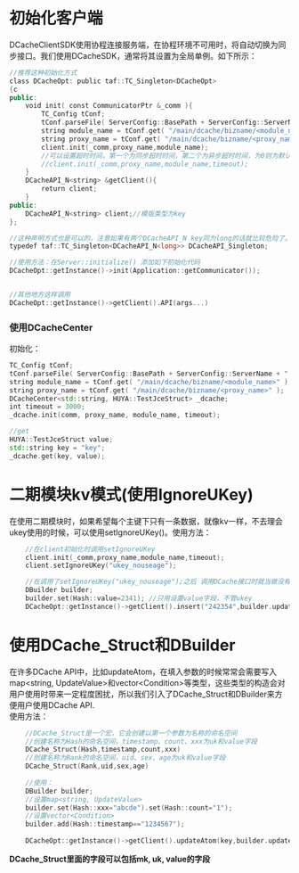 # 初始化客户端

DCacheClientSDK使用协程连接服务端，在协程环境不可用时，将自动切换为同步接口。我们使用DCacheSDK，通常将其设置为全局单例。如下所示：

```cpp
//推荐这种初始化方式
class DCacheOpt: public taf::TC_Singleton<DCacheOpt>
{c
public:
    void init( const CommunicatorPtr &_comm ){
        TC_Config tConf;
        tConf.parseFile( ServerConfig::BasePath + ServerConfig::ServerName + ".conf" );
        string module_name = tConf.get( "/main/dcache/bizname/<module_name>" );
        string proxy_name = tConf.get( "/main/dcache/bizname/<proxy_name>" );
        client.init(_comm,proxy_name,module_name);
        //可以设置超时时间，第一个为同步超时时间，第二个为异步超时时间，为0则为默认超时时间,taf_v3有效
        //client.init(_comm,proxy_name,module_name,timeout);
    }
    DCacheAPI_N<string> &getClient(){
        return client;
    }
public:
    DCacheAPI_N<string> client;//模版类型为key
};

//这种声明方式也是可以的，注意如果有两个DCacheAPI_N key同为long的话就比较危险了。因为实际上他们是同个单例实例！
typedef taf::TC_Singleton<DCacheAPI_N<long>> DCacheAPI_Singleton;

//使用方法：在Server::initialize() 添加如下初始化代码
DCacheOpt::getInstance()->init(Application::getCommunicator());


//其他地方这样调用
DCacheOpt::getInstance()->getClient().API(args...)


```

### 使用DCacheCenter

初始化：

```cpp
TC_Config tConf;
tConf.parseFile( ServerConfig::BasePath + ServerConfig::ServerName + ".conf" );
string module_name = tConf.get( "/main/dcache/bizname/<module_name>" );
string proxy_name = tConf.get( "/main/dcache/bizname/<proxy_name>" );
DCacheCenter<std::string, HUYA::TestJceStruct> _dcache;
int timeout = 3000;
_dcache.init(comm, proxy_name, module_name, timeout);

//get
HUYA::TestJceStruct value;
std::string key = "key";
_dcache.get(key, value);

```

# 二期模块kv模式(使用IgnoreUKey)

在使用二期模块时，如果希望每个主键下只有一条数据，就像kv一样，不去理会ukey使用的时候，可以使用setIgnoreUKey()。使用方法：

```cpp
    //在client初始化时调用setIgnoreUKey
    client.init(_comm,proxy_name,module_name,timeout);
    client.setIgnoreUKey("ukey_nouseage");

    //在调用了setIgnoreUKey("ukey_nouseage");之后 调用DCache接口时就当做没有ukey字段去使用就可以了 such as:
    DBuilder builder;
    builder.set(Hash::value=2341); //只用设置value字段，不管ukey
    DCacheOpt::getInstance()->getClient().insert("242354",builder.updateValues,{});

```

# 使用DCache\_Struct和DBuilder

在许多DCache API中，比如updateAtom，在填入参数的时候常常会需要写入map\<string, UpdateValue>和vector\<Condition>等类型，这些类型的构造会对用户使用时带来一定程度困扰，所以我们引入了DCache\_Struct和DBuilder来方便用户使用DCache API.\
使用方法：

```cpp
    //DCache_Struct是一个宏，它会创建以第一个参数为名称的命名空间
    //创建名称为Hash的命名空间，timestamp、count、xxx为uk和value字段
    DCache_Struct(Hash,timestamp,count,xxx)
    //创建名称为Rank的命名空间，uid、sex、age为uk和value字段
    DCache_Struct(Rank,uid,sex,age)
    
    //使用：
    DBuilder builder;
    //设置map<string, UpdateValue>
    builder.set(Hash::xxx="abcde").set(Hash::count="1");
    //设置vector<Condition>
    builder.add(Hash::timestamp=="1234567");
    
    DCacheOpt::getInstance()->getClient().updateAtom(key,builder.updateValues,builder.vConds);

```

**DCache\_Struct里面的字段可以包括mk, uk, value的字段**
